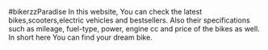 #bikerzzParadise
In this website, You can check the latest bikes,scooters,electric vehicles and bestsellers. Also their specifications such as mileage, fuel-type, power, engine cc and price of the bikes as well. In short here You can find your dream bike.
